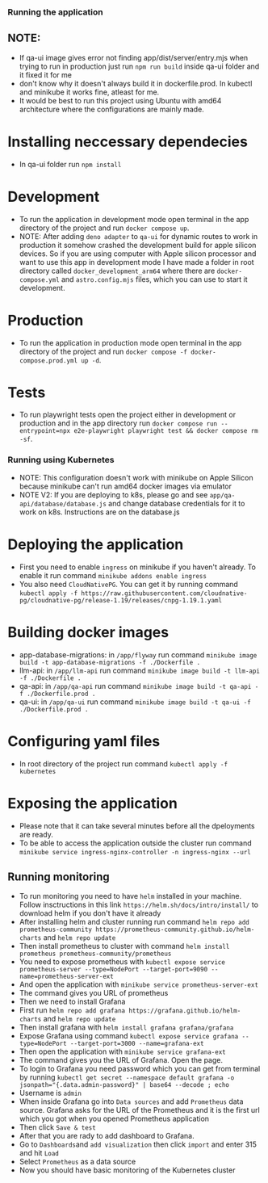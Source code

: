 ### Running the application 

## NOTE:
- If qa-ui image gives error not finding app/dist/server/entry.mjs when trying to run in production just run `npm run build` inside qa-ui folder and it fixed it for me
- don't know why it doesn't always build it in dockerfile.prod. In kubectl and minikube it works fine, atleast for me. 
- It would be best to run this project using Ubuntu with amd64 architecture where the configurations are mainly made. 

# Installing neccessary dependecies 
- In qa-ui folder run `npm install`

# Development 
- To run the application in development mode open terminal in the app directory 
  of the project and run `docker compose up`.
- NOTE: After adding `deno adapter` to `qa-ui` for dynamic routes to work in production it somehow crashed the development build for apple silicon devices. So if you are using computer with Apple silicon processor and want to use this app in development mode I have made a folder in root directory called `docker_development_arm64` where there are `docker-compose.yml` and `astro.config.mjs` files, which you can use to start it development. 

# Production 
- To run the application in production mode open terminal in the app directory 
  of the project and run `docker compose -f docker-compose.prod.yml up -d`.

# Tests 
- To run playwright tests open the project either in development or production and in the app directory 
  run `docker compose run --entrypoint=npx e2e-playwright playwright test && docker compose rm -sf`.

### Running using Kubernetes 
- NOTE: This configuration doesn't work with minikube on Apple Silicon because minikube can't run amd64 docker images via emulator
- NOTE V2: If you are deploying to k8s, please go and see `app/qa-api/database/database.js` and change database credentials for it to work on k8s. Instructions are on the database.js

# Deploying the application
- First you need to enable `ingress` on minikube if you haven't already. To enable it run command `minikube addons enable ingress`
- You also need `CloudNativePG`. You can get it by running command `kubectl apply -f https://raw.githubusercontent.com/cloudnative-pg/cloudnative-pg/release-1.19/releases/cnpg-1.19.1.yaml`

# Building docker images 
- app-database-migrations: in `/app/flyway` run command `minikube image build -t app-database-migrations -f ./Dockerfile .`
- llm-api: in `/app/llm-api` run command `minikube image build -t llm-api -f ./Dockerfile .`
- qa-api: in `/app/qa-api` run command `minikube image build -t qa-api -f ./Dockerfile.prod .`
- qa-ui: in `/app/qa-ui` run command `minikube image build -t qa-ui -f ./Dockerfile.prod .`

# Configuring yaml files 
- In root directory of the project run command `kubectl apply -f kubernetes`

# Exposing the application 
- Please note that it can take several minutes before all the dpeloyments are ready. 
- To be able to access the application outside the cluster run command `minikube service ingress-nginx-controller -n ingress-nginx --url`


## Running monitoring
- To run monitoring you need to have `helm` installed in your machine. Follow insctructions in this link `https://helm.sh/docs/intro/install/` to download helm if you don't have it already
- After installing helm and cluster running run command `helm repo add prometheus-community https://prometheus-community.github.io/helm-charts` and `helm repo update`
- Then install prometheus to cluster with command `helm install prometheus prometheus-community/prometheus`
- You need to expose prometheus with `kubectl expose service prometheus-server --type=NodePort --target-port=9090 --name=prometheus-server-ext`
- And open the application with `minikube service prometheus-server-ext`
- The command gives you URL of prometheus
- Then we need to install Grafana 
- First run `helm repo add grafana https://grafana.github.io/helm-charts` and `helm repo update`
- Then install grafana with `helm install grafana grafana/grafana`
- Expose Grafana using command `kubectl expose service grafana --type=NodePort --target-port=3000 --name=grafana-ext`
- Then open the application with `minikube service grafana-ext`
- The command gives you the URL of Grafana. Open the page. 
- To login to Grafana you need password which you can get from terminal by running `kubectl get secret --namespace default grafana -o jsonpath="{.data.admin-password}" | base64 --decode ; echo` 
- Username is `admin`
- When inside Grafana go into `Data sources` and add `Prometheus` data source. Grafana asks for the URL of the Prometheus and it is the first url which you got when you opened Prometheus application
- Then click `Save & test`
- After that you are rady to add dashboard to Grafana. 
- Go to `Dashboards`and `add visualization` then click `import` and enter 315 and hit `Load`
- Select `Prometheus` as a data source
- Now you should have basic monitoring of the Kubernetes cluster
